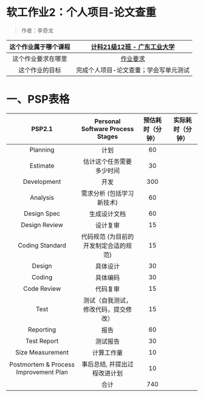 # 软工作业2：个人项目-论文查重

> 作者：李奇龙

| **这个作业属于哪个课程** | [计科21级12班 - 广东工业大学 ](https://edu.cnblogs.com/campus/gdgy/CSGrade21-12) |
| :----------------------: | :----------------------------------------------------------: |
|    这个作业要求在哪里    | [作业要求](https://edu.cnblogs.com/campus/gdgy/CSGrade21-12/homework/13014) |
|      这个作业的目标      |            完成个人项目-论文查重；学会写单元测试             |

# 一、PSP表格

|                PSP2.1                 |   Personal Software Process Stages    | 预估耗时（分钟） | 实际耗时（分钟） |
| :-----------------------------------: | :-----------------------------------: | :--------------: | :--------------: |
|               Planning                |                 计划                  |        60        |                  |
|               Estimate                |       估计这个任务需要多少时间        |        30        |                  |
|              Development              |                 开发                  |       300        |                  |
|               Analysis                |       需求分析 (包括学习新技术)       |        60        |                  |
|              Design Spec              |             生成设计文档              |        60        |                  |
|             Design Review             |               设计复审                |        15        |                  |
|            Coding Standard            | 代码规范 (为目前的开发制定合适的规范) |        15        |                  |
|                Design                 |               具体设计                |        30        |                  |
|                Coding                 |               具体编码                |        30        |                  |
|              Code Review              |               代码复审                |        15        |                  |
|                 Test                  | 测试（自我测试，修改代码，提交修改）  |        15        |                  |
|               Reporting               |                 报告                  |        60        |                  |
|              Test Report              |               测试报告                |        30        |                  |
|           Size Measurement            |              计算工作量               |        10        |                  |
| Postmortem & Process Improvement Plan |     事后总结, 并提出过程改进计划      |        10        |                  |
|                                       |                 合计                  |       740        |                  |


